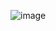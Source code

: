 ![image](https://github.com/JoaoVictorgRamos/XBOX-logo-animation/assets/105431038/ad767a84-ca8c-486b-abef-d477f7456057)
